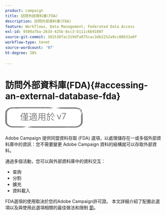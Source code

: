 ```yaml
---
product: campaign
title: 訪問外部資料庫(FDA)
description: 訪問外部資料庫(FDA)
feature: Workflows, Data Management, Federated Data Access
exl-id: 9500a7ba-263d-425b-8cc3-b111c6b9108f
source-git-commit: 381538fac319dfa075cac3db2252a9cc80b31e0f
workflow-type: tm+mt
source-wordcount: '97'
ht-degree: 38%

---
```


# 訪問外部資料庫(FDA){#accessing-an-external-database-fda}

![](../../assets/v7-only.svg)

Adobe Campaign 提供同盟資料存取 (FDA) 選項，以處理儲存在一或多個外部資料庫中的資訊：您不需要變更 Adobe Campaign 資料的結構就可以存取外部資料。

通過多個活動，您可以與外部資料庫中的資料交互：

* 查詢
* 分割
* 擴充
* 資料載入

FDA選項的使用取決於您的Adobe Campaign許可證。 本文詳細介紹了配置此選項以及與使用此選項相關的最佳做法和限制 [節](../../installation/using/about-fda.md)。
